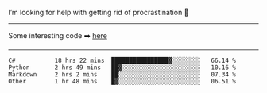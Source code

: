 I’m looking for help with getting rid of procrastination 🤔

-----

Some interesting code :arrow_right: [here](https://github.com/zhen8838/playground)

-----

<!--START_SECTION:waka-->

```text
C#           18 hrs 22 mins  ████████████████▓░░░░░░░░   66.14 %
Python       2 hrs 49 mins   ██▓░░░░░░░░░░░░░░░░░░░░░░   10.16 %
Markdown     2 hrs 2 mins    ██░░░░░░░░░░░░░░░░░░░░░░░   07.34 %
Other        1 hr 48 mins    █▓░░░░░░░░░░░░░░░░░░░░░░░   06.51 %
```

<!--END_SECTION:waka-->

<!--
**zhen8838/zhen8838** is a ✨ _special_ ✨ repository because its `README.md` (this file) appears on your GitHub profile.

Here are some ideas to get you started:

- 🔭 I’m currently working on ...
- 🌱 I’m currently learning ...
- 👯 I’m looking to collaborate on ...
 ...
- 💬 Ask me about ...
- 📫 How to reach me: ...
- 😄 Pronouns: ...
- ⚡ Fun fact: ...
-->
